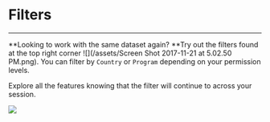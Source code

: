 # Filters

---

**Looking to work with the same dataset again? **Try out the filters found at the top right corner ![](/assets/Screen Shot 2017-11-21 at 5.02.50 PM.png). You can filter by `Country` or `Program` depending on your permission levels.

Explore all the features knowing that the filter will continue to across your session.

![](https://lh6.googleusercontent.com/biyBFsvLc05K59LYX6-kZDaFjll1MUY-WdlxO5-j7sqUix_ddT_62Y4MLCaw3HEphWasc2JoOB6JLhWs-p4C1xuSC-WLuvLG300J7thHmP5Aj9YTUVSeafPInyF-lHPAkEykm1lK)

